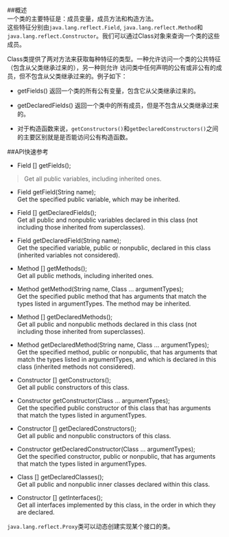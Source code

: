 ##概述  
一个类的主要特征是：成员变量，成员方法和构造方法。  
这些特征分别由`java.lang.reflect.Field`,
`java.lang.reflect.Method`和`java.lang.reflect.Constructor`。我们可以通过Class对象来查询一个类的这些成员。  

Class类提供了两对方法来获取每种特征的类型。一种允许访问一个类的公共特征（包含从父类继承过来的），另一种则允许
访问类中任何声明的公有或非公有的成员，但不包含从父类继承过来的。例子如下：  
* getFields()  返回一个类的所有公有变量，包含它从父类继承过来的。  
* getDeclaredFields() 返回一个类中的所有成员，但是不包含从父类继承过来的。  

* 对于构造函数来说，`getConstructors()`和`getDeclaredConstructors()`之间的主要区别就是是否能访问公有构造函数。  

##API快速参考  

* Field [] getFields();  
>Get all public variables, including inherited ones.

* Field getField(String name);  
Get the specified public variable, which may be inherited.

* Field [] getDeclaredFields();  
Get all public and nonpublic variables declared in this class (not including those inherited from superclasses).

* Field getDeclaredField(String name);  
Get the specified variable, public or nonpublic, declared in this class (inherited variables not considered).

* Method [] getMethods();  
Get all public methods, including inherited ones.

* Method getMethod(String name, Class ... argumentTypes);  
Get the specified public method that has arguments that match the types listed in argumentTypes. The method may be inherited.  

* Method [] getDeclaredMethods();  
Get all public and nonpublic methods declared in this class (not including those inherited from superclasses).

* Method getDeclaredMethod(String name, Class ... argumentTypes);  
Get the specified method, public or nonpublic, that has arguments that match the types listed in argumentTypes, and which is declared in this class (inherited methods not considered).

* Constructor [] getConstructors();  
Get all public constructors of this class.

* Constructor getConstructor(Class ... argumentTypes);  
Get the specified public constructor of this class that has arguments that match the types listed in argumentTypes.

* Constructor [] getDeclaredConstructors();  
 Get all public and nonpublic constructors of this class.
 
* Constructor getDeclaredConstructor(Class ... argumentTypes);  
 Get the specified constructor, public or nonpublic, that has arguments that match the types listed in argumentTypes.
 
* Class [] getDeclaredClasses();   
 Get all public and nonpublic inner classes declared within this class.
 
* Constructor [] getInterfaces();    
 Get all interfaces implemented by this class, in the order in which they are declared.

`java.lang.reflect.Proxy`类可以动态创建实现某个接口的类。  

